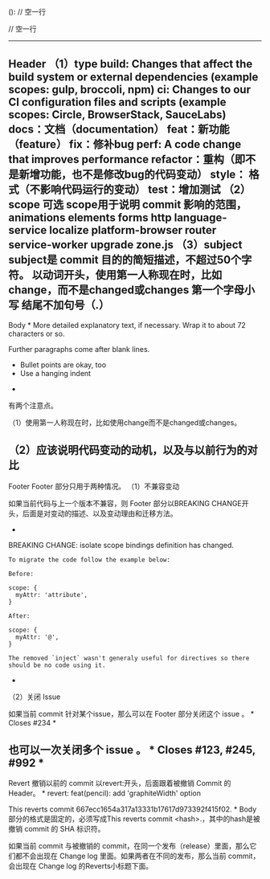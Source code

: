 <type>(<scope>): <subject>
// 空一行
<body>
// 空一行
<footer>

------------------
Header
（1）type
build: Changes that affect the build system or external dependencies (example scopes: gulp, broccoli, npm)
ci: Changes to our CI configuration files and scripts (example scopes: Circle, BrowserStack, SauceLabs)
docs：文档（documentation）
feat：新功能（feature）
fix：修补bug
perf: A code change that improves performance
refactor：重构（即不是新增功能，也不是修改bug的代码变动）
style： 格式（不影响代码运行的变动）
test：增加测试
（2）scope 可选
scope用于说明 commit 影响的范围，
animations
elements
forms
http
language-service
localize
platform-browser
router
service-worker
upgrade
zone.js
（3）subject
subject是 commit 目的的简短描述，不超过50个字符。
以动词开头，使用第一人称现在时，比如change，而不是changed或changes
第一个字母小写
结尾不加句号（.）
------------------
Body
*
More detailed explanatory text, if necessary.  Wrap it to 
about 72 characters or so. 

Further paragraphs come after blank lines.

- Bullet points are okay, too
- Use a hanging indent
*
有两个注意点。

（1）使用第一人称现在时，比如使用change而不是changed或changes。

（2）应该说明代码变动的动机，以及与以前行为的对比
------------------
Footer
Footer 部分只用于两种情况。
（1）不兼容变动

如果当前代码与上一个版本不兼容，则 Footer 部分以BREAKING CHANGE开头，后面是对变动的描述、以及变动理由和迁移方法。

*
BREAKING CHANGE: isolate scope bindings definition has changed.

    To migrate the code follow the example below:

    Before:

    scope: {
      myAttr: 'attribute',
    }

    After:

    scope: {
      myAttr: '@',
    }

    The removed `inject` wasn't generaly useful for directives so there should be no code using it.
*
（2）关闭 Issue

如果当前 commit 针对某个issue，那么可以在 Footer 部分关闭这个 issue 。
*
Closes #234
*

也可以一次关闭多个 issue 。
*
Closes #123, #245, #992
*
------------------
Revert
撤销以前的 commit
以revert:开头，后面跟着被撤销 Commit 的 Header。
*
revert: feat(pencil): add 'graphiteWidth' option

This reverts commit 667ecc1654a317a13331b17617d973392f415f02.
*
Body部分的格式是固定的，必须写成This reverts commit &lt;hash>.，其中的hash是被撤销 commit 的 SHA 标识符。

如果当前 commit 与被撤销的 commit，在同一个发布（release）里面，那么它们都不会出现在 Change log 里面。如果两者在不同的发布，那么当前 commit，会出现在 Change log 的Reverts小标题下面。